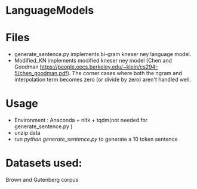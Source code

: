# LanguageModels

# Files
- generate_sentence.py implements bi-gram kneser ney language model.
- Modified_KN implements modified kneser ney model (Chen and Goodman https://people.eecs.berkeley.edu/~klein/cs294-5/chen_goodman.pdf). The corner cases where both the ngram and interpolation term becomes zero (or divide by zero) aren't handled well.

# Usage
- Environment : Anaconda + nltk + tqdm(not needed for generate_sentence.py )
- unzip data
- run *python generate_sentence.py* to generate a 10 token sentence

# Datasets used:
Brown and Gutenberg corpus



